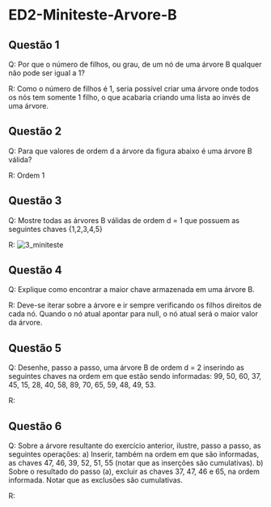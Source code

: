 # ED2-Miniteste-Arvore-B

## Questão 1

Q: Por que o número de filhos, ou grau, de um nó de uma árvore B qualquer não pode ser
igual a 1?

R: Como o número de filhos é 1, seria possível criar uma árvore onde todos os nós tem somente 1 filho, o que acabaria criando uma lista ao invés de uma árvore.


## Questão 2

Q: Para que valores de ordem d a árvore da figura abaixo é uma árvore B válida? 

R: Ordem 1

## Questão 3

Q: Mostre todas as árvores B válidas de ordem d = 1 que possuem as seguintes chaves
{1,2,3,4,5}

R:
![3_miniteste](https://user-images.githubusercontent.com/72577690/203876724-4a754384-403d-4f56-95a7-fbda15b7a00c.jpg)


## Questão 4

Q: Explique como encontrar a maior chave armazenada em uma árvore B. 

R: Deve-se iterar sobre a árvore e ir sempre verificando os filhos direitos de cada nó. Quando o nó atual apontar para null, o nó atual será o maior valor da árvore.

## Questão 5

Q: Desenhe, passo a passo, uma árvore B de ordem d = 2 inserindo as seguintes chaves na
ordem em que estão sendo informadas: 99, 50, 60, 37, 45, 15, 28, 40, 58, 89, 70, 65, 59, 48, 49, 53. 

R:

## Questão 6

Q: Sobre a árvore resultante do exercício anterior, ilustre, passo a passo, as seguintes
operações:
a) Inserir, também na ordem em que são informadas, as chaves 47, 46, 39, 52, 51, 55
(notar que as inserções são cumulativas).
b) Sobre o resultado do passo (a), excluir as chaves 37, 47, 46 e 65, na ordem informada.
Notar que as exclusões são cumulativas.

R:
